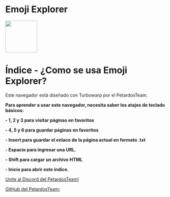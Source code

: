 <!DOCTYPE html>
<html>

<head>
<h1>Emoji Explorer</h1>
</head>

</body>
<div>
<img src="https://upload.wikimedia.org/wikipedia/commons/thumb/e/ef/Emoji_u263a.svg/2048px-Emoji_u263a.svg.png" width="100" height="100" />
</div>
<h1>Índice - ¿Como se usa Emoji Explorer?</h1>
<p>Este navegador está diseñado con Turbowarp por el PetardosTeam.</p>
<p><b>Para aprender a usar este navegador, necesita saber los atajos de teclado básicos:</b></p>
<p><b>- 1, 2 y 3 para visitar páginas en favoritos</b></p>
<p><b>- 4, 5 y 6 para guardar páginas en favoritos</b></p>
<p><b>- Insert para guardar el enlace de la página actual en formato .txt</b></p>
<p><b>- Espacio para ingresar una URL.</b></p>
<p><b>- Shift para cargar un archivo HTML</b></p>
<p><b>- Inicio para abrir este índice.</b></p>
<a href="https://discord.gg/4CbjKBcpwe">Unite al Discord del PetardosTeam!</a>

<a href="https://github.com/PetardosTeam/PetardosTeam">GitHub del PetardosTeam:</button></form>
</p>
</b></p>
</body>
</html>
